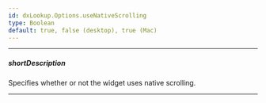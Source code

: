 ```yaml
---
id: dxLookup.Options.useNativeScrolling
type: Boolean
default: true, false (desktop), true (Mac)
---
```

---
##### shortDescription
Specifies whether or not the widget uses native scrolling.

---
